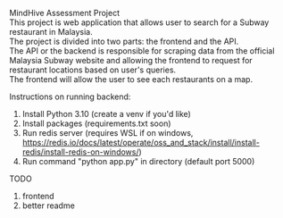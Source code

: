 MindHive Assessment Project<br>
This project is web application that allows user to search for a Subway restaurant in Malaysia.<br>
The project is divided into two parts: the frontend and the API.<br>
The API or the backend is responsible for scraping data from the official Malaysia Subway website and allowing the frontend to request for restaurant locations based on user's queries.<br>
The frontend will allow the user to see each restaurants on a map.

Instructions on running backend:
1) Install Python 3.10 (create a venv if you'd like)
2) Install packages (requirements.txt soon)
3) Run redis server (requires WSL if on windows, https://redis.io/docs/latest/operate/oss_and_stack/install/install-redis/install-redis-on-windows/)
4) Run command "python app.py" in directory (default port 5000)

TODO
1) frontend
2) better readme
